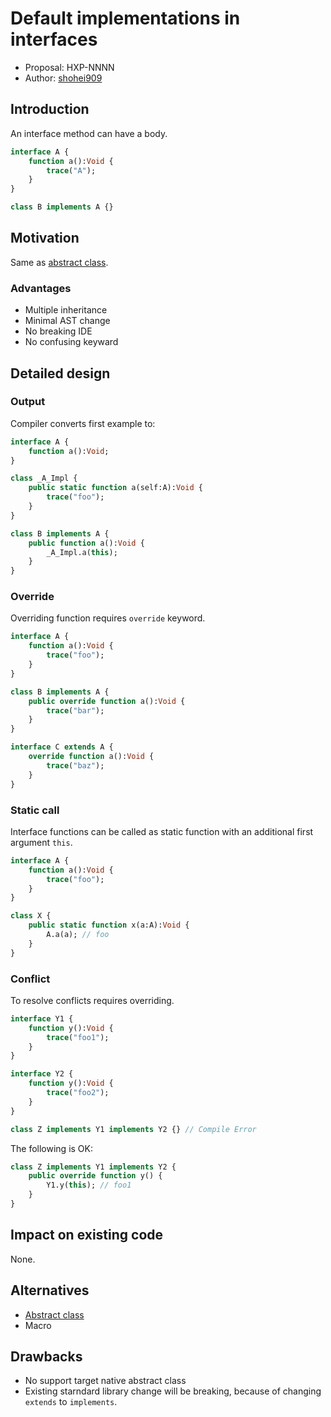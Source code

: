 # Default implementations in interfaces

* Proposal: HXP-NNNN
* Author: [shohei909](https://github.com/shohei909)

## Introduction

An interface method can have a body.

```haxe
interface A {
	function a():Void {
		trace("A");
	}
}

class B implements A {}
```

## Motivation

Same as [abstract class](https://github.com/RealyUniqueName/haxe-evolution/blob/abstract-classes/proposals/NNNN-abstract-classes.md#motivation).

### Advantages
* Multiple inheritance
* Minimal AST change
* No breaking IDE
* No confusing keyward

## Detailed design

### Output

Compiler converts first example to:

```haxe
interface A {
	function a():Void;
}

class _A_Impl {
	public static function a(self:A):Void {
		trace("foo");
	}
}

class B implements A {
	public function a():Void {
		_A_Impl.a(this);
	}
}
```

### Override

Overriding function requires `override` keyword.

```haxe
interface A {
	function a():Void {
		trace("foo");
	}
}

class B implements A {
	public override function a():Void {
		trace("bar");
	}
}

interface C extends A {
	override function a():Void {
		trace("baz");
	}
}
```

### Static call

Interface functions can be called as static function with an additional first argument `this`.

```haxe
interface A {
	function a():Void {
		trace("foo");
	}
}

class X {
	public static function x(a:A):Void {
		A.a(a); // foo
	}
}
```

### Conflict

To resolve conflicts requires overriding.

```haxe
interface Y1 {
	function y():Void {
		trace("foo1");
	}
}

interface Y2 {
	function y():Void {
		trace("foo2");
	}
}

class Z implements Y1 implements Y2 {} // Compile Error
```

The following is OK:

```haxe
class Z implements Y1 implements Y2 {
	public override function y() {
		Y1.y(this); // foo1
	}
}
```

## Impact on existing code

None.

## Alternatives

* [Abstract class](https://github.com/HaxeFoundation/haxe-evolution/pull/69)
* Macro

## Drawbacks

* No support target native abstract class
* Existing starndard library change will be breaking, because of changing `extends` to `implements`.
